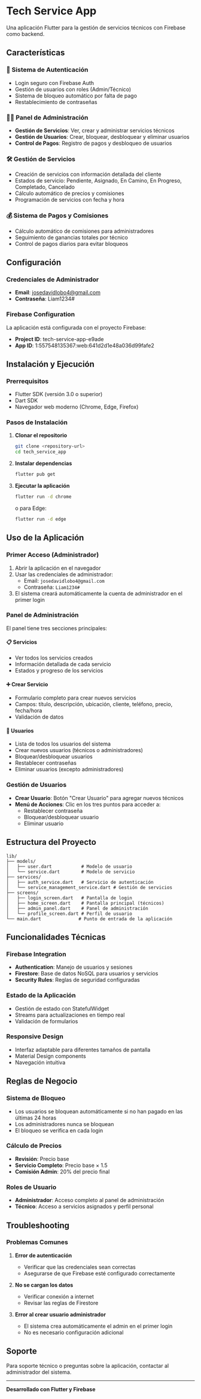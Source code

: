 # Tech Service App

Una aplicación Flutter para la gestión de servicios técnicos con Firebase como backend.

## Características

### 🔐 Sistema de Autenticación
- Login seguro con Firebase Auth
- Gestión de usuarios con roles (Admin/Técnico)
- Sistema de bloqueo automático por falta de pago
- Restablecimiento de contraseñas

### 👨‍💼 Panel de Administración
- **Gestión de Servicios**: Ver, crear y administrar servicios técnicos
- **Gestión de Usuarios**: Crear, bloquear, desbloquear y eliminar usuarios
- **Control de Pagos**: Registro de pagos y desbloqueo de usuarios

### 🛠️ Gestión de Servicios
- Creación de servicios con información detallada del cliente
- Estados de servicio: Pendiente, Asignado, En Camino, En Progreso, Completado, Cancelado
- Cálculo automático de precios y comisiones
- Programación de servicios con fecha y hora

### 💰 Sistema de Pagos y Comisiones
- Cálculo automático de comisiones para administradores
- Seguimiento de ganancias totales por técnico
- Control de pagos diarios para evitar bloqueos

## Configuración

### Credenciales de Administrador
- **Email**: josedavidlobo4@gmail.com
- **Contraseña**: Liam1234#

### Firebase Configuration
La aplicación está configurada con el proyecto Firebase:
- **Project ID**: tech-service-app-e9ade
- **App ID**: 1:557548135367:web:641d2d1e48a036d99fafe2

## Instalación y Ejecución

### Prerrequisitos
- Flutter SDK (versión 3.0 o superior)
- Dart SDK
- Navegador web moderno (Chrome, Edge, Firefox)

### Pasos de Instalación

1. **Clonar el repositorio**
   ```bash
   git clone <repository-url>
   cd tech_service_app
   ```

2. **Instalar dependencias**
   ```bash
   flutter pub get
   ```

3. **Ejecutar la aplicación**
   ```bash
   flutter run -d chrome
   ```
   o para Edge:
   ```bash
   flutter run -d edge
   ```

## Uso de la Aplicación

### Primer Acceso (Administrador)
1. Abrir la aplicación en el navegador
2. Usar las credenciales de administrador:
   - Email: `josedavidlobo4@gmail.com`
   - Contraseña: `Liam1234#`
3. El sistema creará automáticamente la cuenta de administrador en el primer login

### Panel de Administración
El panel tiene tres secciones principales:

#### 📋 Servicios
- Ver todos los servicios creados
- Información detallada de cada servicio
- Estados y progreso de los servicios

#### ➕ Crear Servicio
- Formulario completo para crear nuevos servicios
- Campos: título, descripción, ubicación, cliente, teléfono, precio, fecha/hora
- Validación de datos

#### 👥 Usuarios
- Lista de todos los usuarios del sistema
- Crear nuevos usuarios (técnicos o administradores)
- Bloquear/desbloquear usuarios
- Restablecer contraseñas
- Eliminar usuarios (excepto administradores)

### Gestión de Usuarios
- **Crear Usuario**: Botón "Crear Usuario" para agregar nuevos técnicos
- **Menú de Acciones**: Clic en los tres puntos para acceder a:
  - Restablecer contraseña
  - Bloquear/desbloquear usuario
  - Eliminar usuario

## Estructura del Proyecto

```
lib/
├── models/
│   ├── user.dart           # Modelo de usuario
│   └── service.dart        # Modelo de servicio
├── services/
│   ├── auth_service.dart   # Servicio de autenticación
│   └── service_management_service.dart # Gestión de servicios
├── screens/
│   ├── login_screen.dart   # Pantalla de login
│   ├── home_screen.dart    # Pantalla principal (técnicos)
│   ├── admin_panel.dart    # Panel de administración
│   └── profile_screen.dart # Perfil de usuario
└── main.dart              # Punto de entrada de la aplicación
```

## Funcionalidades Técnicas

### Firebase Integration
- **Authentication**: Manejo de usuarios y sesiones
- **Firestore**: Base de datos NoSQL para usuarios y servicios
- **Security Rules**: Reglas de seguridad configuradas

### Estado de la Aplicación
- Gestión de estado con StatefulWidget
- Streams para actualizaciones en tiempo real
- Validación de formularios

### Responsive Design
- Interfaz adaptable para diferentes tamaños de pantalla
- Material Design components
- Navegación intuitiva

## Reglas de Negocio

### Sistema de Bloqueo
- Los usuarios se bloquean automáticamente si no han pagado en las últimas 24 horas
- Los administradores nunca se bloquean
- El bloqueo se verifica en cada login

### Cálculo de Precios
- **Revisión**: Precio base
- **Servicio Completo**: Precio base × 1.5
- **Comisión Admin**: 20% del precio final

### Roles de Usuario
- **Administrador**: Acceso completo al panel de administración
- **Técnico**: Acceso a servicios asignados y perfil personal

## Troubleshooting

### Problemas Comunes

1. **Error de autenticación**
   - Verificar que las credenciales sean correctas
   - Asegurarse de que Firebase esté configurado correctamente

2. **No se cargan los datos**
   - Verificar conexión a internet
   - Revisar las reglas de Firestore

3. **Error al crear usuario administrador**
   - El sistema crea automáticamente el admin en el primer login
   - No es necesario configuración adicional

## Soporte

Para soporte técnico o preguntas sobre la aplicación, contactar al administrador del sistema.

---

**Desarrollado con Flutter y Firebase**
